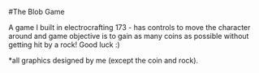 #The Blob Game

A game I built in electrocrafting 173 - has controls to move the character around and game objective is to gain as many coins as possible without getting hit by a rock! Good luck :)

*all graphics designed by me (except the coin and rock). 
